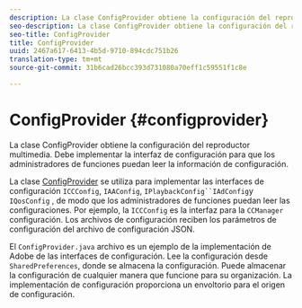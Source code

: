 ```yaml
---
description: La clase ConfigProvider obtiene la configuración del reproductor multimedia. Debe implementar la interfaz de configuración para que los administradores de funciones puedan leer la información de configuración.
seo-description: La clase ConfigProvider obtiene la configuración del reproductor multimedia. Debe implementar la interfaz de configuración para que los administradores de funciones puedan leer la información de configuración.
seo-title: ConfigProvider
title: ConfigProvider
uuid: 2467a617-6413-4b5d-9710-894cdc751b26
translation-type: tm+mt
source-git-commit: 31b6cad26bcc393d731080a70eff1c59551f1c8e

---
```



# ConfigProvider {#configprovider}

La clase ConfigProvider obtiene la configuración del reproductor multimedia. Debe implementar la interfaz de configuración para que los administradores de funciones puedan leer la información de configuración.

La clase [ConfigProvider](https://help.adobe.com/en_US/primetime/api/reference_implementation/android/javadoc/com/adobe/primetime/reference/config/ConfigProvider.html) se utiliza para implementar las interfaces de configuración `ICCConfig`, `IAAConfig`, `IPlaybackConfig``IAdConfig`y `IQosConfig` , de modo que los administradores de funciones puedan leer las configuraciones. Por ejemplo, la `ICCConfig` es la interfaz para la `CCManager` configuración. Los archivos de configuración reciben los parámetros de configuración del archivo de configuración JSON.

El `ConfigProvider.java` archivo es un ejemplo de la implementación de Adobe de las interfaces de configuración. Lee la configuración desde `SharedPreferences`, donde se almacena la configuración. Puede almacenar la configuración de cualquier manera que funcione para su organización. La implementación de configuración proporciona un envoltorio para el origen de configuración.